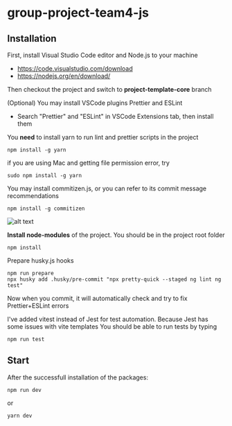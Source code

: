 # group-project-team4-js

## Installation

First, install Visual Studio Code editor and Node.js to your machine

- https://code.visualstudio.com/download
- https://nodejs.org/en/download/

Then checkout the project and switch to **project-template-core** branch

(Optional) You may install VSCode plugins Prettier and ESLint

- Search "Prettier" and "ESLint" in VSCode Extensions tab, then install them

You **need** to install yarn to run lint and prettier scripts in the project

```
npm install -g yarn
```

if you are using Mac and getting file permission error, try

```
sudo npm install -g yarn
```

You may install commitizen.js, or you can refer to its commit message recommendations

```
npm install -g commitizen
```

![alt text](https://raw.githubusercontent.com/commitizen/cz-cli/master/meta/screenshots/add-commit.png)

**Install node-modules** of the project. You should be in the project root folder

```
npm install
```

Prepare husky.js hooks

```
npm run prepare
npx husky add .husky/pre-commit "npx pretty-quick --staged ng lint ng test"
```

Now when you commit, it will automatically check and try to fix Prettier+ESLint errors

I've added vitest instead of Jest for test automation. Because Jest has some issues with vite templates
You should be able to run tests by typing

```
npm run test
```

## Start

After the successfull installation of the packages:

```
npm run dev
```

or

```
yarn dev
```
